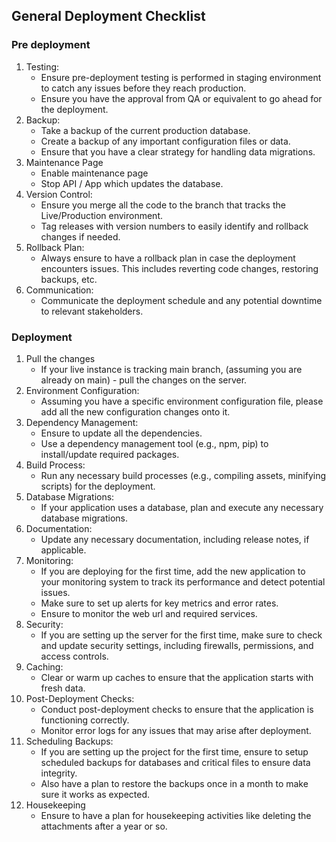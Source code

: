 ## General Deployment Checklist

### Pre deployment
1. Testing:
   - Ensure pre-deployment testing is performed in staging environment to catch any issues before they reach production.
   - Ensure you have the approval from QA or equivalent to go ahead for the deployment. 
2. Backup:
   - Take a backup of the current production database.
   - Create a backup of any important configuration files or data.
   - Ensure that you have a clear strategy for handling data migrations.
3. Maintenance Page
   - Enable maintenance page 
   - Stop API / App which updates the database.  
4. Version Control:
   - Ensure you merge all the code to the branch that tracks the Live/Production environment. 
   - Tag releases with version numbers to easily identify and rollback changes if needed.
5. Rollback Plan:
    - Always ensure to have a rollback plan in case the deployment encounters issues. This includes reverting code changes, restoring backups, etc.
6. Communication:
    - Communicate the deployment schedule and any potential downtime to relevant stakeholders.

### Deployment

1. Pull the changes
   - If your live instance is tracking main branch, (assuming you are already on main) - pull the changes on the server.  
2. Environment Configuration:
   - Assuming you have a specific environment configuration file, please add all the new configuration changes onto it. 
3. Dependency Management:
   - Ensure to update all the dependencies.
   - Use a dependency management tool (e.g., npm, pip) to install/update required packages.
4. Build Process:
   - Run any necessary build processes (e.g., compiling assets, minifying scripts) for the  deployment.
5. Database Migrations:
    - If your application uses a database, plan and execute any necessary database migrations.
6. Documentation:
   - Update any necessary documentation, including release notes, if applicable.
7. Monitoring:
   - If you are deploying for the first time, add the new application to your monitoring system to track its performance and detect potential issues.
   - Make sure to set up alerts for key metrics and error rates.
   - Ensure to monitor the web url and required services.
8. Security:
   - If you are setting up the server for the first time, make sure to check and update security settings, including firewalls, permissions, and access controls.
9. Caching:
    - Clear or warm up caches to ensure that the application starts with fresh data.
10. Post-Deployment Checks:
    - Conduct post-deployment checks to ensure that the application is functioning correctly.
    - Monitor error logs for any issues that may arise after deployment.
11. Scheduling Backups:
    - If you are setting up the project for the first time, ensure to setup scheduled backups for databases and critical files to ensure data integrity.
    - Also have a plan to restore the backups once in a month to make sure it works as expected. 
12. Housekeeping
	- Ensure to have a plan for housekeeping activities like deleting the attachments after a year or so.  


